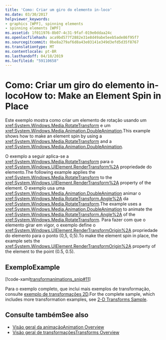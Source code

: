 ```yaml
---
title: 'Como: Criar um giro do elemento in-loco'
ms.date: 03/30/2017
helpviewer_keywords:
- graphics [WPF], spinning elements
- spinning elements [WPF]
ms.assetid: 1f011976-8b07-4c31-9faf-019e0ddaa24c
ms.openlocfilehash: aca9bd577f2882e31e8d49abe5eeb5ade86f95f7
ms.sourcegitcommit: 0be8a279af6d8a43e03141e349d3efd5d35f8767
ms.translationtype: MT
ms.contentlocale: pt-BR
ms.lasthandoff: 04/18/2019
ms.locfileid: "59110658"
---
```

# <a name="how-to-make-an-element-spin-in-place"></a><span data-ttu-id="a22c4-102">Como: Criar um giro do elemento in-loco</span><span class="sxs-lookup"><span data-stu-id="a22c4-102">How to: Make an Element Spin in Place</span></span>
<span data-ttu-id="a22c4-103">Este exemplo mostra como criar um elemento de rotação usando um <xref:System.Windows.Media.RotateTransform> e um <xref:System.Windows.Media.Animation.DoubleAnimation>.</span><span class="sxs-lookup"><span data-stu-id="a22c4-103">This example shows how to make an element spin by using a <xref:System.Windows.Media.RotateTransform> and a <xref:System.Windows.Media.Animation.DoubleAnimation>.</span></span>  
  
 <span data-ttu-id="a22c4-104">O exemplo a seguir aplica-se a <xref:System.Windows.Media.RotateTransform> para o <xref:System.Windows.UIElement.RenderTransform%2A> propriedade do elemento.</span><span class="sxs-lookup"><span data-stu-id="a22c4-104">The following example applies the <xref:System.Windows.Media.RotateTransform> to the <xref:System.Windows.UIElement.RenderTransform%2A> property of the element.</span></span> <span data-ttu-id="a22c4-105">O exemplo usa uma <xref:System.Windows.Media.Animation.DoubleAnimation> animar o <xref:System.Windows.Media.RotateTransform.Angle%2A> da <xref:System.Windows.Media.RotateTransform>.</span><span class="sxs-lookup"><span data-stu-id="a22c4-105">The example uses a <xref:System.Windows.Media.Animation.DoubleAnimation> to animate the <xref:System.Windows.Media.RotateTransform.Angle%2A> of the <xref:System.Windows.Media.RotateTransform>.</span></span> <span data-ttu-id="a22c4-106">Para fazer com que o elemento girar em vigor, o exemplo define o <xref:System.Windows.UIElement.RenderTransformOrigin%2A> propriedade do elemento para o ponto (0,5, 0,5).</span><span class="sxs-lookup"><span data-stu-id="a22c4-106">To make the element spin in place, the example sets the <xref:System.Windows.UIElement.RenderTransformOrigin%2A> property of the element to the point (0.5, 0.5).</span></span>  
  
## <a name="example"></a><span data-ttu-id="a22c4-107">Exemplo</span><span class="sxs-lookup"><span data-stu-id="a22c4-107">Example</span></span>  
 [!code-xaml[transformanimations_snip#11](~/samples/snippets/xaml/VS_Snippets_Wpf/transformanimations_snip/XAML/RotateAboutCenterExample.xaml#11)]  
  
 <span data-ttu-id="a22c4-108">Para o exemplo completo, que inclui mais exemplos de transformação, consulte [exemplo de transformações 2D](https://go.microsoft.com/fwlink/?LinkID=158252).</span><span class="sxs-lookup"><span data-stu-id="a22c4-108">For the complete sample, which includes more transformation examples, see [2-D Transforms Sample](https://go.microsoft.com/fwlink/?LinkID=158252).</span></span>  
  
## <a name="see-also"></a><span data-ttu-id="a22c4-109">Consulte também</span><span class="sxs-lookup"><span data-stu-id="a22c4-109">See also</span></span>

- [<span data-ttu-id="a22c4-110">Visão geral da animação</span><span class="sxs-lookup"><span data-stu-id="a22c4-110">Animation Overview</span></span>](animation-overview.md)
- [<span data-ttu-id="a22c4-111">Visão geral de transformações</span><span class="sxs-lookup"><span data-stu-id="a22c4-111">Transforms Overview</span></span>](transforms-overview.md)
